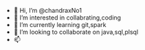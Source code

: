 - 👋 Hi, I’m @chandraxNo1
- 👀 I’m interested in collabrating,coding
- 🌱 I’m currently learning git,spark
- 💞️ I’m looking to collaborate on java,sql,plsql
- 📫 

<!---
chandraxNo1/chandraxNo1 is a ✨ special ✨ repository because its `README.md` (this file) appears on your GitHub profile.
You can click the Preview link to take a look at your changes.
--->

